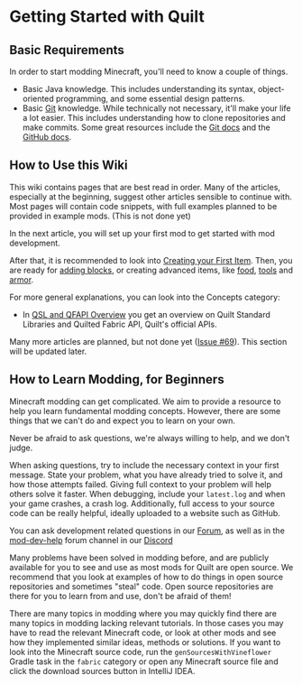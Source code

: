 # Getting Started with Quilt

## Basic Requirements

In order to start modding Minecraft, you'll need to know a couple of things.

- Basic Java knowledge. This includes understanding its syntax, object-oriented
  programming, and some essential design patterns.
- Basic [Git](https://git-scm.com/) knowledge. While technically not necessary, it'll
  make your life a lot easier. This includes understanding how to clone repositories
  and make commits. Some great resources include the [Git docs](https://git-scm.com/doc) and the [GitHub docs](https://docs.github.com/en/get-started).

<!-- TODO: Is there anything more to be described here? -->

## How to Use this Wiki

<!-- TODO: Create example code repository and put it here ([Issue #68](https://github.com/QuiltMC/developer-wiki/issues/68)) -->

This wiki contains pages that are best read in order. Many of the articles, especially at the beginning, suggest other articles sensible to continue with. Most pages will contain code snippets, with full examples planned to be provided in example mods. (This is not done yet)

In the next article, you will set up your first mod to get started with mod development.

After that, it is recommended to look into [Creating your First Item](../items/first-item). Then, you are ready for [adding blocks](../blocks/first-block), or creating advanced items, like [food](../items/food), [tools](../items/tools) and [armor](../items/armor).

For more general explanations, you can look into the Concepts category:

- In [QSL and QFAPI Overview](../concepts/qsl-qfapi) you get an overview on Quilt Standard Libraries and Quilted Fabric API, Quilt's official APIs.

Many more articles are planned, but not done yet ([Issue #69](https://github.com/QuiltMC/developer-wiki/issues/69)). This section will be updated later.

<!-- TODO: Give an outline of all of the wiki articles once they're ready. -->

## How to Learn Modding, for Beginners

Minecraft modding can get complicated. We aim to provide a resource to help you learn
fundamental modding concepts. However, there are some things that we can't do and
expect you to learn on your own.

Never be afraid to ask questions, we're always willing to help, and we don't judge.

When asking questions, try to include the necessary context in your first message. State your problem, what you have already tried to solve it, and how those attempts failed. Giving full context to your problem will help others solve it faster. When debugging, include your `latest.log` and when your game crashes, a crash log. Additionally, full access to your source code can be really helpful, ideally uploaded to a website such as GitHub.

You can ask development related questions in our [Forum](https://forum.quiltmc.org/), as well as in the [mod-dev-help](https://discord.com/channels/817576132726620200/1047429688521396325) forum channel in our [Discord](https://discord.quiltmc.org/)

Many problems have been solved in modding before, and are publicly available for you
to see and use as most mods for Quilt are open source. We recommend that you look at
examples of how to do things in open source repositories and sometimes "steal" code.
Open source repositories are there for you to learn from and use, don't be afraid of
them!

There are many topics in modding where you may quickly find there are many topics in modding lacking relevant tutorials. In those cases you may have to read the relevant Minecraft code, or look at other mods and see how they implemented similar ideas, methods or solutions.
If you want to look into the Minecraft source code, run the `genSourcesWithVineflower` Gradle task in the `fabric` category or open any Minecraft source file and click the download sources button in IntelliJ IDEA.

<!-- TODO: Is this todo fixed?: Levi write your thing about stealing code here -->
